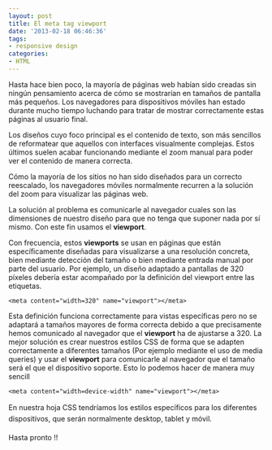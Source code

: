 ```yaml
---
layout: post
title: El meta tag viewport
date: '2013-02-18 06:46:36'
tags:
- responsive design
categories:
- HTML
---
```



Hasta hace bien poco, la mayoría de páginas web habían sido creadas sin ningún pensamiento acerca de cómo se mostrarían en tamaños de pantalla más pequeños. Los navegadores para dispositivos móviles han estado durante mucho tiempo luchando para tratar de mostrar correctamente estas páginas al usuario final.

Los diseños cuyo foco principal es el contenido de texto, son más sencillos de reformatear que aquellos con interfaces visualmente complejas. Estos últimos suelen acabar funcionando mediante el zoom manual para poder ver el contenido de manera correcta.

Cómo la mayoría de los sitios no han sido diseñados para un correcto reescalado, los navegadores móviles normalmente recurren a la solución del zoom para visualizar las páginas web.

La solución al problema es comunicarle al navegador cuales son las dimensiones de nuestro diseño para que no tenga que suponer nada por sí mismo. Con este fin usamos el **viewport**.

Con frecuencia, estos **viewports** se usan en páginas que están específicamente diseñadas para visualizarse a una resolución concreta, bien mediante detección del tamaño o bien mediante entrada manual por parte del usuario. Por ejemplo, un diseño adaptado a pantallas de 320 píxeles debería estar acompañado por la definición del viewport entre las etiquetas.

```
<meta content="width=320" name="viewport"></meta>
```

Esta definición funciona correctamente para vistas específicas pero no se adaptará a tamaños mayores de forma correcta debido a que precisamente hemos comunicado al navegador que el **viewport** ha de ajustarse a 320. La mejor solución es crear nuestros estilos CSS de forma que se adapten correctamente a diferentes tamaños (Por ejemplo mediante el uso de media queries) y usar el **viewport** para comunicarle al navegador que el tamaño será el que el dispositivo soporte. Esto lo podemos hacer de manera muy sencill

```
<meta content="width=device-width" name="viewport"></meta>
```

<span style="font-size: 1em; line-height: 1.6em;">En nuestra hoja CSS tendríamos los estilos específicos para los diferentes dispositivos, que serán normalmente desktop, tablet y móvil.</span>

<span style="font-size: 1em; line-height: 1.6em;">Hasta pronto !!</span>


